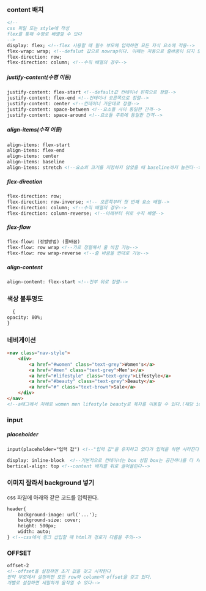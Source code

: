 ### content 배치

```html
<!--
css 파일 또는 style에 작성
flex를 통해 수평로 배열할 수 있다
-->
display: flex; <!--flex 사용할 때 필수 부모에 입력하면 모든 자식 요소에 적용-->
flex-wrap: wrap; <!--defalut 값으로 nowrap이다. 이때는 자동으로 줄바꿈이 되지 않는다-->
flex-direction: row;
flex-direction: column; <!--수직 배열의 경우-->
```

##### justify-content(수평 이동)

```html
justify-content: flex-start <!--default값 컨테이너 왼쪽으로 정렬-->
justify-content: flex-end <!--컨테이너 오른쪽으로 정렬-->
justify-content: center <!--컨테이너 가운데로 정렬-->
justify-content: space-between <!--요소들 사이 동일한 간격-->
justify-content: space-around <!--요소들 주위에 동일한 간격-->
```

##### align-items(수직 이동)

```html
align-items: flex-start
align-items: flex-end
align-items: center
align-items: baseline
align-items: stretch <!--요소의 크기를 지정하지 않았을 때 baseline까지 늘린다-->
```

##### flex-direction

```html
flex-direction: row;
flex-direction: row-inverse; <!-- 오른쪽부터 첫 번째 요소 배열-->
flex-direction: column; <!--수직 배열의 경우-->
flex-direction: column-reverse; <!--아래부터 위로 수직 배열-->
```

##### flex-flow

```html
flex-flow: (정렬방법) (줄바꿈)
flex-flow: row wrap <!--가로 정렬해서 줄 바꿈 가능-->
flex-flow: row wrap-reverse <!--줄 바꿈을 반대로 가능-->
```

##### align-content

```html
align-content: flex-start <!--전부 위로 정렬-->
```



### 색상 불투명도

```html
  {
opacity: 80%;
}
```

### 네비게이션

```html
<nav class="nav-style">
    <div>
        <a href="#women" class="text-grey">Women's</a>
        <a href="#men" class="text-grey">Men's</a>
        <a href="#lifestyle" class="text-grey">Lifestyle</a>
        <a href="#beauty" class="text-grey">Beauty</a>
        <a href="#" class="text-brown">Sale</a>
    </div>
</nav>
<!--a태그에서 차례로 women men lifestyle beauty로 목차를 이동할 수 있다.(해당 id값)-->
```

### input

##### placeholder

```html
input(placeholder="입력 값") <!--"입력 값"을 유지하고 있다가 입력을 하면 사라진다-->
```

```html
display: inline-block  <!--기본적으로 컨테이너는 box 성질 box는 공간하나를 다 차지한다-->
bertical-align: top <!--content 배치를 위로 끌어올린다-->
```

### 이미지 잘라서 background 넣기

css 파일에 아래와 같은 코드를 입력한다.

```html
header{
	background-image: url('...');
	background-size: cover;
	height: 500px;
	width: auto;
} <!--css에서 링크 삽입할 때 html과 경로가 다름을 주의-->
```

### OFFSET

```html
offset-2
<!--offset을 설정하면 초기 값을 갖고 시작한다
만약 부모에서 설정하면 모든 row와 column이 offset을 갖고 있다.
개별로 설정하면 세밀하게 움직일 수 있다-->

```

